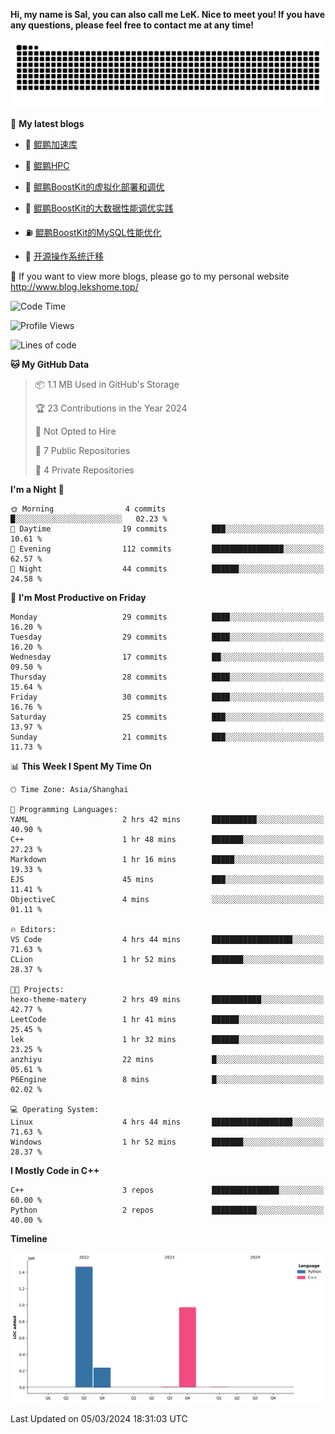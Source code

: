 **Hi, my name is Sal, you can also call me LeK. Nice to meet you! If you have any questions, please feel free to contact me at any time!**

![snake](https://raw.githubusercontent.com/LeKZzzz/LeKZzzz/output/github-contribution-grid-snake.svg)


👀 **My latest blogs**
<!-- BLOG-POST-LIST:START -->
- 🫣 [鲲鹏加速库](http://www.blog.lekshome.top/2024/03/02/kun-peng-jia-su-ku/) 

- 🧐 [鲲鹏HPC](http://www.blog.lekshome.top/2024/03/02/kun-peng-hpc/) 

- 🤖 [鲲鹏BoostKit的虚拟化部署和调优](http://www.blog.lekshome.top/2024/03/02/kun-peng-boostkit-de-xu-ni-hua-bu-shu-he-diao-you/) 

- 📝 [鲲鹏BoostKit的大数据性能调优实践](http://www.blog.lekshome.top/2024/03/02/kun-peng-boostkit-de-da-shu-ju-xing-neng-diao-you-shi-jian/) 

- ⛽️ [鲲鹏BoostKit的MySQL性能优化](http://www.blog.lekshome.top/2024/03/02/kun-peng-boostkit-de-mysql-xing-neng-you-hua/) 

- 🦣 [开源操作系统迁移](http://www.blog.lekshome.top/2024/03/02/kai-yuan-cao-zuo-xi-tong-qian-yi/) 
<!-- BLOG-POST-LIST:END -->

🥰 If you want to view more blogs, please go to my personal website http://www.blog.lekshome.top/


<!--START_SECTION:waka-->
![Code Time](http://img.shields.io/badge/Code%20Time-177%20hrs%2027%20mins-blue)

![Profile Views](http://img.shields.io/badge/Profile%20Views-102-blue)

![Lines of code](https://img.shields.io/badge/From%20Hello%20World%20I%27ve%20Written-2.7%20million%20lines%20of%20code-blue)

**🐱 My GitHub Data** 

> 📦 1.1 MB Used in GitHub's Storage 
 > 
> 🏆 23 Contributions in the Year 2024
 > 
> 🚫 Not Opted to Hire
 > 
> 📜 7 Public Repositories 
 > 
> 🔑 4 Private Repositories 
 > 
**I'm a Night 🦉** 

```text
🌞 Morning                4 commits           █░░░░░░░░░░░░░░░░░░░░░░░░   02.23 % 
🌆 Daytime                19 commits          ███░░░░░░░░░░░░░░░░░░░░░░   10.61 % 
🌃 Evening                112 commits         ████████████████░░░░░░░░░   62.57 % 
🌙 Night                  44 commits          ██████░░░░░░░░░░░░░░░░░░░   24.58 % 
```
📅 **I'm Most Productive on Friday** 

```text
Monday                   29 commits          ████░░░░░░░░░░░░░░░░░░░░░   16.20 % 
Tuesday                  29 commits          ████░░░░░░░░░░░░░░░░░░░░░   16.20 % 
Wednesday                17 commits          ██░░░░░░░░░░░░░░░░░░░░░░░   09.50 % 
Thursday                 28 commits          ████░░░░░░░░░░░░░░░░░░░░░   15.64 % 
Friday                   30 commits          ████░░░░░░░░░░░░░░░░░░░░░   16.76 % 
Saturday                 25 commits          ███░░░░░░░░░░░░░░░░░░░░░░   13.97 % 
Sunday                   21 commits          ███░░░░░░░░░░░░░░░░░░░░░░   11.73 % 
```


📊 **This Week I Spent My Time On** 

```text
🕑︎ Time Zone: Asia/Shanghai

💬 Programming Languages: 
YAML                     2 hrs 42 mins       ██████████░░░░░░░░░░░░░░░   40.90 % 
C++                      1 hr 48 mins        ███████░░░░░░░░░░░░░░░░░░   27.23 % 
Markdown                 1 hr 16 mins        █████░░░░░░░░░░░░░░░░░░░░   19.33 % 
EJS                      45 mins             ███░░░░░░░░░░░░░░░░░░░░░░   11.41 % 
ObjectiveC               4 mins              ░░░░░░░░░░░░░░░░░░░░░░░░░   01.11 % 

🔥 Editors: 
VS Code                  4 hrs 44 mins       ██████████████████░░░░░░░   71.63 % 
CLion                    1 hr 52 mins        ███████░░░░░░░░░░░░░░░░░░   28.37 % 

🐱‍💻 Projects: 
hexo-theme-matery        2 hrs 49 mins       ███████████░░░░░░░░░░░░░░   42.77 % 
LeetCode                 1 hr 41 mins        ██████░░░░░░░░░░░░░░░░░░░   25.45 % 
lek                      1 hr 32 mins        ██████░░░░░░░░░░░░░░░░░░░   23.25 % 
anzhiyu                  22 mins             █░░░░░░░░░░░░░░░░░░░░░░░░   05.61 % 
P6Engine                 8 mins              █░░░░░░░░░░░░░░░░░░░░░░░░   02.02 % 

💻 Operating System: 
Linux                    4 hrs 44 mins       ██████████████████░░░░░░░   71.63 % 
Windows                  1 hr 52 mins        ███████░░░░░░░░░░░░░░░░░░   28.37 % 
```

**I Mostly Code in C++** 

```text
C++                      3 repos             ███████████████░░░░░░░░░░   60.00 % 
Python                   2 repos             ██████████░░░░░░░░░░░░░░░   40.00 % 
```



**Timeline**

![Lines of Code chart](https://raw.githubusercontent.com/LeKZzzz/LeKZzzz/master/assets/bar_graph.png)


 Last Updated on 05/03/2024 18:31:03 UTC
<!--END_SECTION:waka-->
